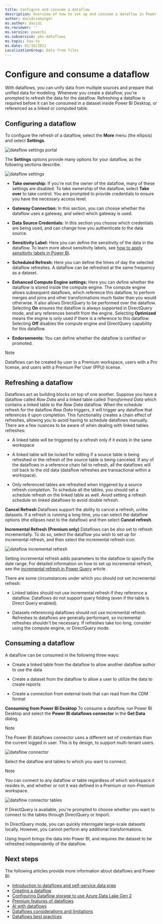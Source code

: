 ```yaml
---
title: Configure and consume a dataflow
description: Overview of how to set up and consume a dataflow in Power BI
author: davidiseminger
ms.author: davidi
ms.reviewer: ''
ms.service: powerbi
ms.subservice: pbi-dataflows
ms.topic: how-to
ms.date: 01/10/2021
LocalizationGroup: Data from files
---
```

# Configure and consume a dataflow

With dataflows, you can unify data from multiple sources and prepare that unified data for modeling. Whenever you create a dataflow, you're prompted to refresh the data for the dataflow. Refreshing a dataflow is required before it can be consumed in a dataset inside Power BI Desktop, or referenced as a linked or computed table.

## Configuring a dataflow

To configure the refresh of a dataflow, select the **More** menu (the ellipsis) and select **Settings**.

![dataflow settings portal](media/dataflows-configure-consume/dataflow-settings.png)

The **Settings** options provide many options for your dataflow, as the following sections describe.

![dataflow settings](media/dataflows-configure-consume/dataflow-settings-detailed.png)

* **Take ownership:** If you're not the owner of the dataflow, many of these settings are disabled. To take ownership of the dataflow, select **Take over** to take control. You are prompted to provide credentials to ensure you have the necessary access level.

* **Gateway Connection:** In this section, you can choose whether the dataflow uses a gateway, and select which gateway is used. 

* **Data Source Credentials:** In this section you choose which credentials are being used, and can change how you authenticate to the data source.

* **Sensitivity Label:** Here you can define the sensitivity of the data in the dataflow. To learn more about sensitivity labels, see [how to apply sensitivity labels in Power BI](../../enterprise/service-security-apply-data-sensitivity-labels.md).

* **Scheduled Refresh:** Here you can define the times of day the selected dataflow refreshes. A dataflow can be refreshed at the same frequency as a dataset.

* **Enhanced Compute Engine settings:** Here you can define whether the dataflow is stored inside the compute engine. The compute engine allows subsequent dataflows, which reference this dataflow, to perform merges and joins and other transformations much faster than you would otherwise. It also allows DirectQuery to be performed over the dataflow. Selecting **On** ensures the dataflow is always supported in DirectQuery mode, and any references benefit from the engine. Selecting **Optimized** means the engine is only used if there is a reference to this dataflow. Selecting **Off** disables the compute engine and DirectQuery capability for this dataflow.

* **Endorsements:** You can define whether the dataflow is certified or promoted. 

> [!NOTE]
> Dataflows can be created by user in a Premium workspace, users with a Pro license, and users with a Premium Per User (PPU) license.

## Refreshing a dataflow
Dataflows act as building blocks on top of one another. Suppose you have a dataflow called *Raw Data* and a linked table called *Transformed Data* which contains a linked table to the *Raw Data* dataflow. When the schedule refresh for the dataflow *Raw Data* triggers, it will trigger any dataflow that references it upon completion. This functionality creates a chain effect of refreshes, allowing you to avoid having to schedule dataflows manually. There are a few nuances to be aware of when dealing with linked tables refreshes:

* A linked table will be triggered by a refresh only if it exists in the same workspace

* A linked table will be locked for editing if a source table is being refreshed or the refresh of the source table is being canceled. If any of the dataflows in a reference chain fail to refresh, all the dataflows will roll back to the old data (dataflow refreshes are transactional within a workspace).

* Only referenced tables are refreshed when triggered by a source refresh completion. To schedule all the tables, you should set a schedule refresh on the linked table as well. Avoid setting a refresh schedule on linked dataflows to avoid double refresh.

**Cancel Refresh**
Dataflows support the ability to cancel a refresh, unlike datasets. If a refresh is running a long time, you can select the dataflow options (the ellipses next to the dataflow) and then select **Cancel refresh**.

**Incremental Refresh (Premium only)**
Dataflows can be also set to refresh incrementally. To do so, select the dataflow you wish to set up for incremental refresh, and then select the incremental refresh icon.

![dataflow incremental refresh](media/dataflows-configure-consume/dataflow-created-entity.png)

Setting incremental refresh adds parameters to the dataflow to specify the date range. For detailed information on how to set up incremental refresh, see the [incremental refresh in Power Query](/power-query/dataflows/incremental-refresh) article.

There are some circumstances under which you should not set incremental refresh:

* Linked tables should not use incremental refresh if they reference a dataflow. Dataflows do not support query folding (even if the table is Direct Query enabled). 

* Datasets referencing dataflows should not use incremental refresh. Refreshes to dataflows are  generally performant, so incremental refreshes shouldn't be necessary. If refreshes take too long, consider using the compute engine, or DirectQuery mode.

## Consuming a dataflow

A dataflow can be consumed in the following three ways:

* Create a linked table from the dataflow to allow another dataflow author to use the data

* Create a dataset from the dataflow to allow a user to utilize the data to create reports

* Create a connection from external tools that can read from the CDM format

**Consuming from Power BI Desktop**
To consume a dataflow, run Power BI Desktop and select the **Power BI dataflows connector** in the **Get Data** dialog.

> [!NOTE]
> The Power BI dataflows connector uses a different set of credentials than the current logged in user. This is by design, to support multi-tenant users.

![dataflow connector](media/dataflows-configure-consume/dataflow-connector.png)

Select the dataflow and tables to which you want to connect. 

> [!NOTE]
> You can connect to any dataflow or table regardless of which workspace it resides in, and whether or not it was defined in a Premium or non-Premium workspace.

![dataflow connector tables](media/dataflows-configure-consume/dataflow-entities-picker.png)

If DirectQuery is available, you're prompted to choose whether you want to connect to the tables through DirectQuery or Import. 

In DirectQuery mode, you can quickly interrogate large-scale datasets locally. However, you cannot perform any additional transformations. 

Using Import brings the data into Power BI, and requires the dataset to be refreshed independently of the dataflow.

## Next steps
The following articles provide more information about dataflows and Power BI:

* [Introduction to dataflows and self-service data prep](dataflows-introduction-self-service.md)
* [Creating a dataflow](dataflows-create.md)
* [Configuring Dataflow storage to use Azure Data Lake Gen 2](dataflows-azure-data-lake-storage-integration.md)
* [Premium features of dataflows](dataflows-premium-features.md)
* [AI with dataflows](dataflows-machine-learning-integration.md)
* [Dataflows considerations and limitations](dataflows-features-limitations.md)
* [Dataflows best practices](dataflows-best-practices.md)
